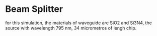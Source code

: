 # Beam Splitter

for this simulation, the materials of waveguide are SiO2 and Si3N4, the source with wavelength 795 nm, 34 micrometros of lengh chip.
